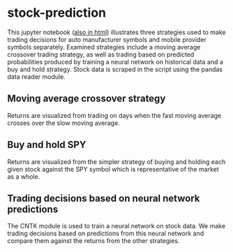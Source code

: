 # stock-prediction
This jupyter notebook ([also in html](https://htmlpreview.github.io/?https://github.com/jer805/stock-prediction/blob/master/Stocks%20and%20Neural%20Networks.html)) illustrates three strategies used to make trading decisions for auto manufacturer symbols and mobile provider symbols separately. Examined strategies include a moving average crossover trading strategy, as well as trading based on predicted probabilities produced by training a neural network on historical data and a buy and hold strategy. Stock data is scraped in the script using the pandas data reader module.

## Moving average crossover strategy
Returns are visualized from trading on days when the fast moving average crosses over the slow moving average.

## Buy and hold SPY
Returns are visualized from the simpler strategy of buying and holding each given stock against the SPY symbol which is representative of the market as a whole.

## Trading decisions based on neural network predictions
The CNTK module is used to train a neural network on stock data. We make trading decisions based on predictions from this neural network and compare them against the returns from the other strategies.

<!-- Global site tag (gtag.js) - Google Analytics -->
<script async src="https://www.googletagmanager.com/gtag/js?id=G-EGKFM5WGL2"></script>
<script>
  window.dataLayer = window.dataLayer || [];
  function gtag(){dataLayer.push(arguments);}
  gtag('js', new Date());

  gtag('config', 'G-EGKFM5WGL2');
</script>
